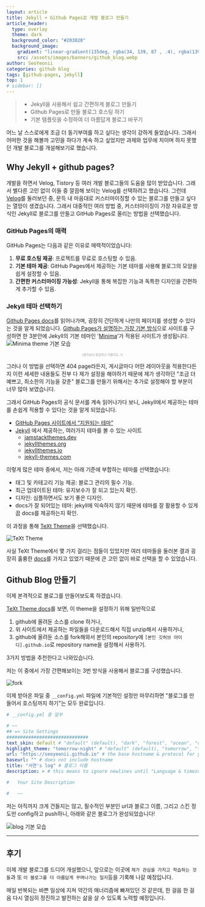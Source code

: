 ```yaml
---
layout: article
title: Jekyll + Github Pages로 개발 블로그 만들기
article_header:
  type: overlay
  theme: dark
  background_color: "#203028"
  background_image:
    gradient: "linear-gradient(135deg, rgba(34, 139, 87 , .4), rgba(139, 34, 139, .4))"
    src: /assets/images/banners/github_blog.webp
author: SeoYeonii
categories: github blog
tags: [github-pages, jekyll]
top: 1
# sidebar: []
---
```


> - Jekyll을 사용해서 쉽고 간편하게 블로그 만들기
> - Github Pages로 만들 블로그 호스팅 하기
> - 기본 템플릿을 수정하여 더 아름답게 블로그 바꾸기

어느 날 스스로에게 조금 더 동기부여를 하고 싶다는 생각이 강하게 들었습니다. 그래서 어떠한 것을 해볼까 고민을 하다가 계속 하고 싶었지만 과제와 업무에 치이며 하지 못했던 개발 블로그를 개설해보기로 했습니다.

## Why Jekyll + github pages?

개발을 하면서 Velog, Tistory 등 여러 개발 블로그들의 도움을 많이 받았습니다. 그래서 별다른 고민 없이 이들 중 깔끔해 보이는 Velog를 선택하려고 했습니다.
그런데 [Velog](https://velog.io/)를 둘러보던 중, 문득 내 마음대로 커스터마이징할 수 있는 블로그를 만들고 싶다는 열망이 생겼습니다.
그래서 대중적인 여러 방법 중, 커스터마이징이 가장 자유로운 방식인 Jekyll로 블로그를 만들고 GitHub Pages로 올리는 방법을 선택했습니다.

### GitHub Pages의 매력

GitHub Pages는 다음과 같은 이유로 매력적이었습니다:

1. **무료 호스팅 제공**: 프로젝트를 무료로 호스팅할 수 있음.
2. **기본 테마 제공**: GitHub Pages에서 제공하는 기본 테마를 사용해 블로그의 모양을 쉽게 설정할 수 있음.
3. **간편한 커스터마이징 가능성**: Jekyll을 통해 복잡한 기능과 독특한 디자인을 간편하게 추가할 수 있음.

### Jekyll 테마 선택하기

[Github Pages docs](https://docs.github.com/ko/pages/quickstart)를 읽어나가며, 굉장히 간단하게 나만의 페이지를 생성할 수 있다는 것을 알게 되었습니다.
[Github Pages가 설명하는 가장 기본 방식](https://docs.github.com/ko/pages/getting-started-with-github-pages/creating-a-github-pages-site)으로 사이트를 구성하면 한 3분안에 Jekyll의 기본 테마인 '[Minima](https://github.com/jekyll/minima)'가 적용된 사이트가 생성됩니다.
![Minima theme 기본 모습](/assets/images/post/github_blog/minima.png)

<p style="font-size: 8px; color: #999999; text-align: center">(생각보다 깔끔하고 이쁠지도..?)</p>

그러나 이 방법을 선택하면 404 page라든지, 게시글마다 어떤 레이아웃을 적용한다든지 이런 세세한 내용들도 전부 다 제가 설정을 해야하기 때문에 제가 생각하던 "조금 더 예쁘고, 최소한의 기능을 갖춘" 블로그를 만들기 위해서는 추가로 설정해야 할 부분이 너무 많아 보였습니다.

그래서 GitHub Pages의 공식 문서를 계속 읽어나가다 보니, Jekyll에서 제공하는 테마를 손쉽게 적용할 수 있다는 것을 알게 되었습니다.

- [GitHub Pages 사이트에서 “지원되는 테마”](https://pages.github.com/themes/)
- [Jekyll](https://jekyllrb-ko.github.io/docs/themes/) 에서 제공하는, 여러가지 테마를 볼 수 있는 사이트
  - [jamstackthemes.dev](jamstackthemes.dev)
  - [jekyllthemes.org](jekyllthemes.org)
  - [jekyllthemes.io](jekyllthemes.io)
  - [jekyll-themes.com](jekyll-themes.com)

이렇게 많은 테마 중에서, 저는 아래 기준에 부합하는 테마를 선택했습니다:

- 태그 및 카테고리 기능 제공: 블로그 관리의 필수 기능.
- 최근 업데이트된 테마: 유지보수가 잘 되고 있는지 확인.
- 디자인: 심플하면서도 보기 좋은 디자인.
- docs가 잘 되어있는 테마: jekyll에 익숙하지 않기 때문에 테마를 잘 활용할 수 있게끔 docs를 제공하는지 확인.

이 과정을 통해 [TeXt Theme](https://github.com/kitian616/jekyll-TeXt-theme)을 선택했습니다.

![TeXt Theme](/assets/images/post/github_blog/text.png)

사실 TeXt Theme에서 몇 가지 걸리는 점들이 있었지만 여러 테마들을 둘러본 결과 굉장히 훌륭한 [docs](https://kitian616.github.io/jekyll-TeXt-theme/docs/en/quick-start)를 가지고 있었기 때문에 큰 고민 없이 바로 선택을 할 수 있었습니다.

## Github Blog 만들기

이제 본격적으로 블로그를 만들어보도록 하겠습니다.

[TeXt Theme docs](https://kitian616.github.io/jekyll-TeXt-theme/docs/en/quick-start)를 보면, 이 theme을 설정하기 위해 일반적으로

1. github에 올려둔 소스를 clone 하거나,
2. 위 사이트에서 제공하는 파일들을 다운로드해서 직접 unzip해서 사용하거나,
3. github에 올려둔 소스를 fork해와서 본인의 repository에 `[본인 깃허브 아이디].github.io`로 repository name을 설정해서 사용하기.

3가지 방법을 추천한다고 나와있습니다.

저는 이 중에서 가장 간편해보이는 3번 방식을 사용해서 블로그를 구성했습니다.

![fork](/assets/images/post/github_blog/fork.png)

이제 받아온 파일 중 `__config.yml` 파일에 기본적인 설정만 마무리하면 "블로그를 만들어서 호스팅까지 하기"는 모두 완료입니다.

```yml
# __config.yml 중 일부

# ~~
## => Site Settings
##############################
text_skin: default # "default" (default), "dark", "forest", "ocean", "chocolate", "orange"
highlight_theme: "tomorrow-night" # "default" (default), "tomorrow", "tomorrow-night", "tomorrow-night-eighties", "tomorrow-night-blue", "tomorrow-night-bright"
url: "https://seoyeonii.github.io" # the base hostname & protocol for your site e.g. https://www.someone.com
baseurl: "" # does not include hostname
title: "서연's log" # 블로그 이름
description: > # this means to ignore newlines until "Language & timezone"

#   Your Site Description

#   ~~
```

저는 아직까지 크게 건들지는 않고, 필수적인 부분인 url과 블로그 이름, 그리고 스킨 정도만 config하고 push하니, 아래와 같은 블로그가 완성되었습니다!

![blog 기본 모습](/assets/images/post/github_blog/blog1.png)

---

## 후기

이제 개발 블로그를 드디어 개설했으니,
앞으로는 이곳에 `제가 관심을 가지고 학습하는 것들`과 또 `이 블로그를 더 아름답게 꾸며나가는 일지`등을 기록해 나갈 예정입니다.

매일 반복되는 바쁜 일상에 지쳐 약간의 매너리즘에 빠져있던 것 같은데, 한 걸음 한 걸음 다시 열심히 정진하고 발전하는 삶을 살 수 있도록 노력할 예정입니다.
